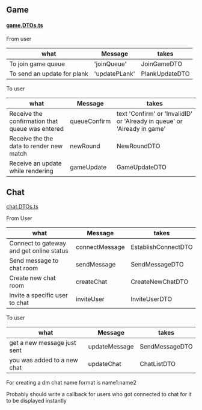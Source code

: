 ## Game

#### [game.DTOs.ts](..%2Fbackend%2Fsrc%2Fgame%2Fgame.DTOs.ts)

From user

| what                        | Message       | takes          |
|-----------------------------|---------------|----------------|
| To join game queue          | 'joinQueue'   | JoinGameDTO    |
| To send an update for plank | 'updatePLank' | PlankUpdateDTO |

To user

| what                                            | Message      | takes                                                                    |
|-------------------------------------------------|--------------|--------------------------------------------------------------------------|
| Receive the confirmation that queue was entered | queueConfirm | text 'Confirm' or 'InvalidID' or 'Already in queue' or 'Already in game' |
| Receive the the data to render new match        | newRound     | NewRoundDTO                                                              |
| Receive an update while rendering               | gameUpdate   | GameUpdateDTO                                                            |

## Chat

[chat.DTOs.ts](..%2Fbackend%2Fsrc%2Fchat%2Fchat.DTOs.ts)

From User

| what                                     | Message        | takes               |
|------------------------------------------|----------------|---------------------|
| Connect to gateway and get online status | connectMessage | EstablishConnectDTO |
| Send message to chat room                | sendMessage    | SendMessageDTO      |
| Create new chat room                     | createChat     | CreateNewChatDTO    |
| Invite a specific user to chat           | inviteUser     | InviteUserDTO    |

To user

| what                        | Message       | takes          |
|-----------------------------|---------------|----------------|
| get a new message just sent | updateMessage | SendMessageDTO |
| you was added to a new chat | updateChat    | ChatListDTO    |

For creating a dm chat name format is name1:name2

Probably should write a callback for users who got connected to chat for it to be displayed instantly